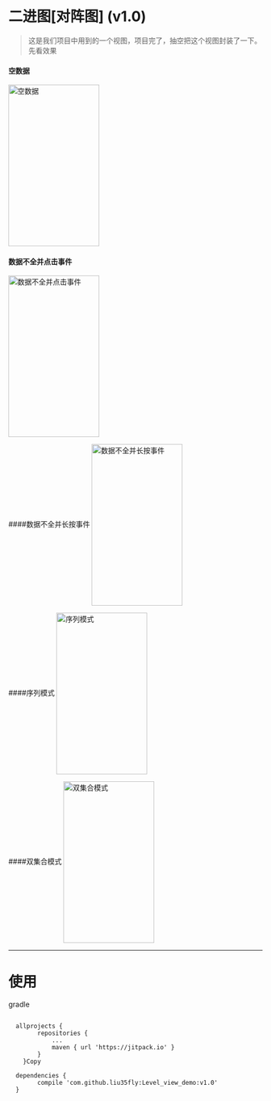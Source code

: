# 二进图[对阵图] (v1.0)
>这是我们项目中用到的一个视图，项目完了，抽空把这个视图封装了一下。
>先看效果
#### 空数据
 <img src="https://github.com/liu35fly/Level_view_demo/blob/master/screen/device-2017-10-29-165532.png" width = "180" height = "320" alt="空数据" align=center /><p>
#### 数据不全并点击事件
<img src="https://github.com/liu35fly/Level_view_demo/blob/master/screen/device-2017-10-29-165602.png" width = "180" height = "320" alt="数据不全并点击事件" align=center /><p>
####数据不全并长按事件
<img src="https://github.com/liu35fly/Level_view_demo/blob/master/screen/device-2017-10-29-165613.png" width = "180" height = "320" alt="数据不全并长按事件" align=center /><p>
####序列模式
<img src="https://github.com/liu35fly/Level_view_demo/blob/master/screen/device-2017-10-29-165638.png" width = "180" height = "320" alt="序列模式" align=center /><p>
####双集合模式
<img src="https://github.com/liu35fly/Level_view_demo/blob/master/screen/device-2017-10-29-170017.png" width = "180" height = "320" alt="双集合模式" align=center /><p>


********************************************************************************
# 使用
>
gradle
<pre><code>
  allprojects {
		repositories {
			...
			maven { url 'https://jitpack.io' }
		}
	}Copy

  dependencies {
	    compile 'com.github.liu35fly:Level_view_demo:v1.0'
  }
</code></pre>